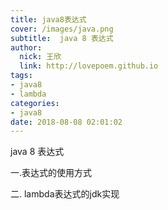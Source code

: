 ```yaml
---
title: java8表达式
cover: /images/java.png
subtitle:  java 8 表达式
author: 
  nick: 王欣
  link: http://lovepoem.github.io
tags:
- java8
- lambda
categories: 
- java8 
date: 2018-08-08 02:01:02  
---
```


java 8 表达式

一.表达式的使用方式






二. lambda表达式的jdk实现

